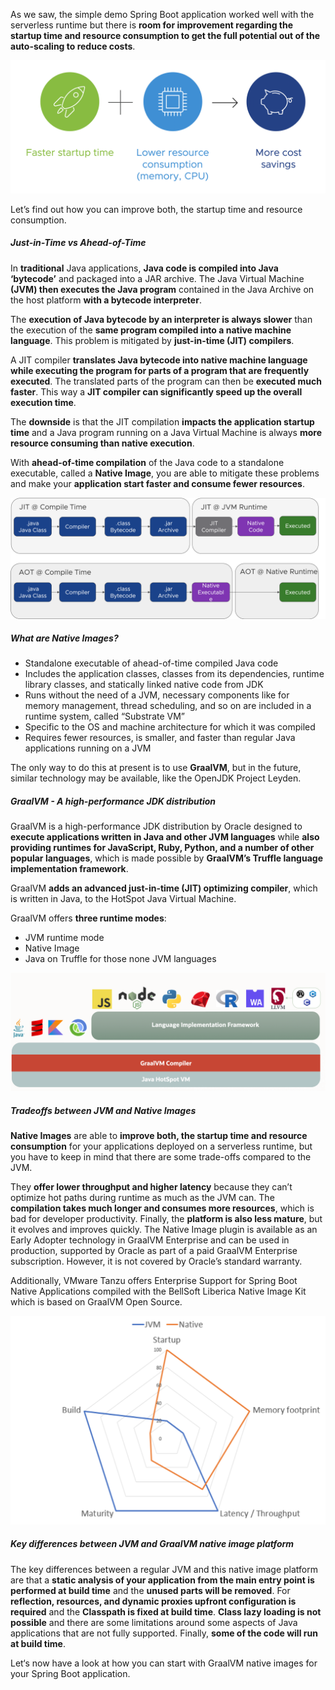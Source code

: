 As we saw, the simple demo Spring Boot application worked well with the serverless runtime but there is **room for improvement regarding the startup time and resource consumption to get the full potential out of the auto-scaling to reduce costs**.

![](../images/graalvm-potential.png)

Let’s find out how you can improve both, the startup time and resource consumption.

##### Just-in-Time vs Ahead-of-Time

In **traditional** Java applications, **Java code is compiled into Java ‘bytecode’** and packaged into a JAR archive. The Java Virtual Machine **(JVM) then executes the Java program** contained in the Java Archive on the host platform **with a bytecode interpreter**. 

The **execution of Java bytecode by an interpreter is always slower** than the execution of the **same program compiled into a native machine language**. This problem is mitigated by **just-in-time (JIT) compilers**. 

A JIT compiler **translates Java bytecode into native machine language while executing the program for parts of a program that are frequently executed**. The translated parts of the program can then be **executed much faster**. This way a **JIT compiler can significantly speed up the overall execution time**. 

The **downside** is that the JIT compilation **impacts the application startup time** and a Java program running on a Java Virtual Machine is always **more resource consuming than native execution**. 

With **ahead-of-time compilation** of the Java code to a standalone executable, called a **Native Image**, you are able to mitigate these problems and make your **application start faster and consume fewer resources**.

![](../images/jit-vs-aot.png)

##### What are Native Images?
- Standalone executable of ahead-of-time compiled Java code
- Includes the application classes, classes from its dependencies, runtime library classes, and statically linked native code from JDK
- Runs without the need of a JVM, necessary components like for memory management, thread scheduling, and so on are included in a runtime system, called “Substrate VM” 
- Specific to the OS and machine architecture for which it was compiled
- Requires fewer resources, is smaller, and faster than regular Java applications running on a JVM

The only way to do this at present is to use **GraalVM**, but in the future, similar technology may be available, like the OpenJDK Project Leyden. 

##### GraalVM - A high-performance JDK distribution
GraalVM is a high-performance JDK distribution by Oracle designed to **execute applications written in Java and other JVM languages** while **also providing runtimes for JavaScript, Ruby, Python, and a number of other popular languages**, which is made possible by **GraalVM’s Truffle language implementation framework**.

GraalVM **adds an advanced just-in-time (JIT) optimizing compiler**, which is written in Java, to the HotSpot Java Virtual Machine.

GraalVM offers **three runtime modes**:
- JVM runtime mode
- Native Image 
- Java on Truffle for those none JVM languages

![](../images/graalvm.png)

##### Tradeoffs between JVM and Native Images
**Native Images** are able to **improve both, the startup time and resource consumption** for your applications deployed on a serverless runtime, but you have to keep in mind that there are some trade-offs compared to the JVM.

They **offer lower throughput and higher latency** because they can’t optimize hot paths during runtime as much as the JVM can. 
The **compilation takes much longer and consumes more resources**, which is bad for developer productivity. 
Finally, the **platform is also less mature**, but it evolves and improves quickly.
The Native Image plugin is available as an Early Adopter technology in GraalVM Enterprise and can be used in production, supported by Oracle as part of a paid GraalVM Enterprise subscription. However, it is not covered by Oracle’s standard warranty.

Additionally, VMware Tanzu offers Enterprise Support for Spring Boot Native Applications compiled with the BellSoft Liberica Native Image Kit which is based on GraalVM Open Source.

![](../images/graalvm-tradeoffs.png)
##### Key differences between JVM and GraalVM native image platform
The key differences between a regular JVM and this native image platform are that a **static analysis of your application from the main entry point is performed at build time** and the **unused parts will be removed**.
For **reflection, resources, and dynamic proxies upfront configuration is required** and the **Classpath is fixed at build time**.
**Class lazy loading is not possible** and there are some limitations around some aspects of Java applications that are not fully supported.
Finally, **some of the code will run at build time**.

Let‘s now have a look at how you can start with GraalVM native images for your Spring Boot application.
















